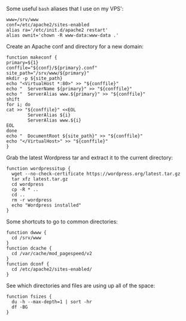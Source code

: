 ---
---

Some useful `bash` aliases that I use on my VPS':

```shell
www=/srv/www
conf=/etc/apache2/sites-enabled
alias ra='/etc/init.d/apache2 restart'
alias ownit='chown -R www-data:www-data .'
```

Create an Apache conf and directory for a new domain:

```shell
function makeconf {
primary=${1}
conffile="${conf}/${primary}.conf"
site_path="/srv/www/${primary}"
mkdir -p ${site_path}
echo "<VirtualHost *:80>" >> "${conffile}"
echo "  ServerName ${primary}" >> "${conffile}"
echo "  ServerAlias www.${primary}" >> "${conffile}"
shift
for i; do
cat >> "${conffile}" <<EOL
        ServerAlias ${i}
        ServerAlias www.${i}
EOL
done
echo "  DocumentRoot ${site_path}" >> "${conffile}"
echo "</VirtualHost>" >> "${conffile}"
}
```

Grab the latest Wordpress tar and extract it to the current directory:

```shell
function wordpressitup {
  wget --no-check-certificate https://wordpress.org/latest.tar.gz
  tar xfz latest.tar.gz
  cd wordpress
  cp -R * ..
  cd ..
  rm -r wordpress
  echo "Wordpress installed"
}
```

Some shortcuts to go to common directories:

```shell
function dwww {
  cd /srv/www
}
function dcache {
  cd /var/cache/mod_pagespeed/v2
}
function dconf {
  cd /etc/apache2/sites-enabled/
}
```

See which directories and files are using up all of the space:

```shell
function fsizes {
  du -h --max-depth=1 | sort -hr
  df -BG
}
```

